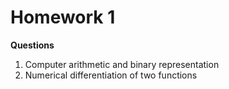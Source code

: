 # Homework 1
**Questions**
1. Computer arithmetic and binary representation
2. Numerical differentiation of two functions
